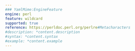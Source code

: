 ```yaml
---
### YamlMime:EngineFeature
engine: perl
feature: wildcard
supported: true
reference: https://perldoc.perl.org/perlre#Metacharacters
#description: *content.description
#syntax: *content.syntax
#example: *content.example
---
```


